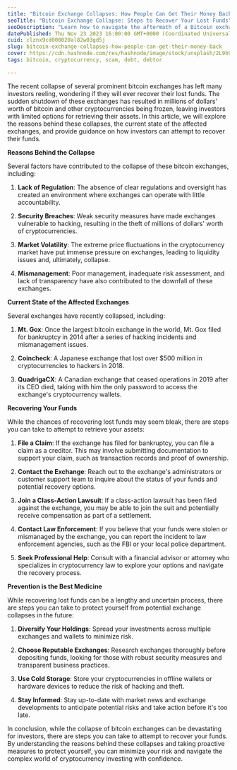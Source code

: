 ```yaml
---
title: "Bitcoin Exchange Collapses: How People Can Get Their Money Back"
seoTitle: "Bitcoin Exchange Collapse: Steps to Recover Your Lost Funds"
seoDescription: "Learn how to navigate the aftermath of a Bitcoin exchange collapse. Discover essential steps, legal recourse, and preventive measures to recover your lost f"
datePublished: Thu Nov 23 2023 16:00:00 GMT+0000 (Coordinated Universal Time)
cuid: clznx9cd000020al82w03gd5j
slug: bitcoin-exchange-collapses-how-people-can-get-their-money-back
cover: https://cdn.hashnode.com/res/hashnode/image/stock/unsplash/2L9b90jzJbg/upload/3490493c180677c836f0548960b45309.jpeg
tags: bitcoin, cryptocurrency, scam, debt, debtor

---
```


The recent collapse of several prominent bitcoin exchanges has left many investors reeling, wondering if they will ever recover their lost funds. The sudden shutdown of these exchanges has resulted in millions of dollars' worth of bitcoin and other cryptocurrencies being frozen, leaving investors with limited options for retrieving their assets. In this article, we will explore the reasons behind these collapses, the current state of the affected exchanges, and provide guidance on how investors can attempt to recover their funds.

**Reasons Behind the Collapse**

Several factors have contributed to the collapse of these bitcoin exchanges, including:

1. **Lack of Regulation**: The absence of clear regulations and oversight has created an environment where exchanges can operate with little accountability.
    
2. **Security Breaches**: Weak security measures have made exchanges vulnerable to hacking, resulting in the theft of millions of dollars' worth of cryptocurrencies.
    
3. **Market Volatility**: The extreme price fluctuations in the cryptocurrency market have put immense pressure on exchanges, leading to liquidity issues and, ultimately, collapse.
    
4. **Mismanagement**: Poor management, inadequate risk assessment, and lack of transparency have also contributed to the downfall of these exchanges.
    

**Current State of the Affected Exchanges**

Several exchanges have recently collapsed, including:

1. **Mt. Gox**: Once the largest bitcoin exchange in the world, Mt. Gox filed for bankruptcy in 2014 after a series of hacking incidents and mismanagement issues.
    
2. **Coincheck**: A Japanese exchange that lost over $500 million in cryptocurrencies to hackers in 2018.
    
3. **QuadrigaCX**: A Canadian exchange that ceased operations in 2019 after its CEO died, taking with him the only password to access the exchange's cryptocurrency wallets.
    

**Recovering Your Funds**

While the chances of recovering lost funds may seem bleak, there are steps you can take to attempt to retrieve your assets:

1. **File a Claim**: If the exchange has filed for bankruptcy, you can file a claim as a creditor. This may involve submitting documentation to support your claim, such as transaction records and proof of ownership.
    
2. **Contact the Exchange**: Reach out to the exchange's administrators or customer support team to inquire about the status of your funds and potential recovery options.
    
3. **Join a Class-Action Lawsuit**: If a class-action lawsuit has been filed against the exchange, you may be able to join the suit and potentially receive compensation as part of a settlement.
    
4. **Contact Law Enforcement**: If you believe that your funds were stolen or mismanaged by the exchange, you can report the incident to law enforcement agencies, such as the FBI or your local police department.
    
5. **Seek Professional Help**: Consult with a financial advisor or attorney who specializes in cryptocurrency law to explore your options and navigate the recovery process.
    

**Prevention is the Best Medicine**

While recovering lost funds can be a lengthy and uncertain process, there are steps you can take to protect yourself from potential exchange collapses in the future:

1. **Diversify Your Holdings**: Spread your investments across multiple exchanges and wallets to minimize risk.
    
2. **Choose Reputable Exchanges**: Research exchanges thoroughly before depositing funds, looking for those with robust security measures and transparent business practices.
    
3. **Use Cold Storage**: Store your cryptocurrencies in offline wallets or hardware devices to reduce the risk of hacking and theft.
    
4. **Stay Informed**: Stay up-to-date with market news and exchange developments to anticipate potential risks and take action before it's too late.
    

In conclusion, while the collapse of bitcoin exchanges can be devastating for investors, there are steps you can take to attempt to recover your funds. By understanding the reasons behind these collapses and taking proactive measures to protect yourself, you can minimize your risk and navigate the complex world of cryptocurrency investing with confidence.